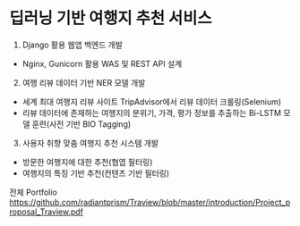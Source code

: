 # 딥러닝 기반 여행지 추천 서비스

1. Django 활용 웹앱 백엔드 개발
- Nginx, Gunicorn 활용 
WAS 및 REST API 설계

2. 여행 리뷰 데이터 기반 NER 모델 개발
- 세계 최대 여행지 리뷰 사이트 TripAdvisor에서 리뷰 데이터 크롤링(Selenium)
- 리뷰 데이터에 존재하는 여행지의 분위기, 가격, 평가 정보를 추출하는 Bi-LSTM 모델 훈련(사전 기반 BIO Tagging)

3. 사용자 취향 맞춤 여행지 추천 시스템 개발
- 방문한 여행지에 대한 추천(협엽 필터링)
- 여행지의 특징 기반 추천(컨텐츠 기반 필터링)

전체 Portfolio
https://github.com/radiantprism/Traview/blob/master/introduction/Project_proposal_Traview.pdf
